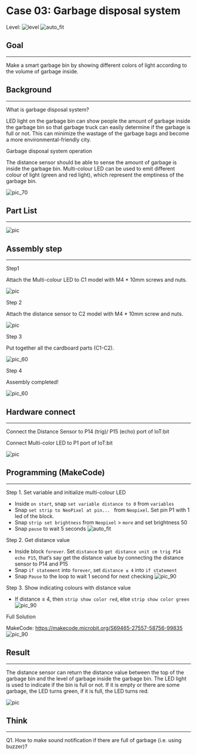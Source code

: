 # Case 03: Garbage disposal system 

Level: ![level](images/level2.png)
![auto_fit](images/Case3/case-03.png)<P>


## Goal
<HR>

Make a smart garbage bin by showing different colors of light according to the volume of garbage inside.<BR><P>

## Background
<HR>

<span id="subtitle">What is garbage disposal system?</span><P>
LED light on the garbage bin can show people the amount of garbage inside the garbage bin so that garbage truck can easily determine if the garbage is full or not. This can minimize the wastage of the garbage bags and become a more environmental-friendly city.<BR><P>

<span id="subtitle">Garbage disposal system operation</span><P>
The distance sensor should be able to sense the amount of garbage is inside the garbage bin. Multi-colour LED can be used to emit different colour of light (green and red light), which represent the emptiness of the garbage bin.<BR><P>
![pic_70](images/Case3/Concept-diagram-Case3.png)<P>

## Part List
<HR>

![pic](images/Case3/Case3_parts.png)<P>

## Assembly step
<HR>

<span id="subtitle">Step1</span><P>
Attach the Multi-colour LED to C1 model with M4 * 10mm screws and nuts.<BR><P>
![pic](images/Case3/Case3_ass1.png)<P>
<span id="subtitle">Step 2</span><P>
Attach the distance sensor to C2 model with M4 * 10mm screw and nuts.<BR><P>
![pic](images/Case3/Case3_ass2.png)<P>
<span id="subtitle">Step 3</span><P>
Put together all the cardboard parts (C1-C2).<BR><P>
![pic_60](images/Case3/Case3_ass3.png)<P>
<span id="subtitle">Step 4</span><P>
Assembly completed!<BR><P>
![pic_60](images/Case3/Case3_ass4.png)<P>

## Hardware connect
<HR>

Connect the Distance Sensor to P14 (trig)/ P15 (echo) port of IoT:bit<BR><P>
Connect Multi-color LED to P1 port of IoT:bit<BR><P>
![pic](images/Case3/Case3_hardware.png)<P>

## Programming (MakeCode)
<HR>

<span id="subtitle">Step 1. Set variable and initialize multi-colour LED</span><P>
* Inside `on start`, snap `set variable distance to 0` from `variables`
* Snap `set strip to NeoPixel at pin... ` from `Neopixel`. Set pin P1 with 1 led of the block.
* Snap `strip set brightness` from `Neopixel` > `more` and set brightness 50
* Snap `pause` to wait 5 seconds
![auto_fit](images/Case3/Case3_p1.png)<P>

<span id="subtitle">Step 2. Get distance value</span><P>
* Inside block `forever`. Set `distance` to `get distance unit cm trig P14 echo P15`, that’s say get the distance value by connecting the distance sensor to P14 and P15
* Snap `if statement` into `forever`, set `distance ≤ 4` into `if statement`
* Snap `Pause` to the loop to wait 1 second for next checking
![pic_90](images/Case3/Case3_p2.png)<P>

<span id="subtitle">Step 3. Show indicating colours with distance value</span><P>
* If distance ≤ 4, then `strip show color red`, else `strip show color green`
![pic_90](images/Case3/Case3_p3.png)<P>


<span id="subtitle">Full Solution<BR><P>
MakeCode: <a href="https://makecode.microbit.org/S69465-27557-58756-99835" target="_blank">https://makecode.microbit.org/S69465-27557-58756-99835</a>
![pic_90](images/Case3/Case3_full_program.png)<P>


## Result
<HR>

The distance sensor can return the distance value between the top of the garbage bin and the level of garbage inside the garbage bin. The LED light is used to indicate if the bin is full or not. If it is empty or there are some garbage, the LED turns green, if it is full, the LED turns red.<BR><P>
![pic](images/Case3/Case3_result.gif)<P>

## Think
<HR>

Q1. How to make sound notification if there are full of garbage (i.e. using buzzer)?<BR><P>
